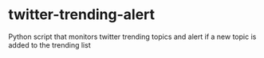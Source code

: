 twitter-trending-alert
======================

Python script that monitors twitter trending topics and alert if a new topic is added to the trending list